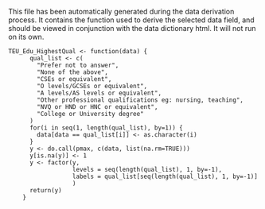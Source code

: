 This file has been automatically generated during the data derivation process.
It contains the function used to derive the selected data field, and should be viewed in conjunction with the data dictionary html.
It will not run on its own.


```
TEU_Edu_HighestQual <- function(data) {
      qual_list <- c(
        "Prefer not to answer",
        "None of the above",
        "CSEs or equivalent",
        "O levels/GCSEs or equivalent",
        "A levels/AS levels or equivalent",
        "Other professional qualifications eg: nursing, teaching",
        "NVQ or HND or HNC or equivalent",
        "College or University degree" 
      )
      for(i in seq(1, length(qual_list), by=1)) {
        data[data == qual_list[i]] <- as.character(i)
      }
      y <- do.call(pmax, c(data, list(na.rm=TRUE)))
      y[is.na(y)] <- 1
      y <- factor(y,
                  levels = seq(length(qual_list), 1, by=-1),
                  labels = qual_list[seq(length(qual_list), 1, by=-1)]
                  )
      return(y)
    }
```


